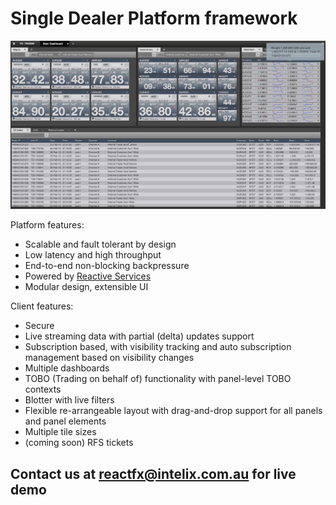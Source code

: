
# Single Dealer Platform framework

!["screen1"](https://raw.githubusercontent.com/intelix/reactfx/master/screen1.png "screen1")

Platform features:

* Scalable and fault tolerant by design
* Low latency and high throughput
* End-to-end non-blocking backpressure 
* Powered by [Reactive Services](https://github.com/intelix/reactiveservices)
* Modular design, extensible UI

Client features:

* Secure
* Live streaming data with partial (delta) updates support 
* Subscription based, with visibility tracking and auto subscription management based on visibility changes
* Multiple dashboards
* TOBO (Trading on behalf of) functionality with panel-level TOBO contexts
* Blotter with live filters
* Flexible re-arrangeable layout with drag-and-drop support for all panels and panel elements 
* Multiple tile sizes
* (coming soon) RFS tickets

## Contact us at reactfx@intelix.com.au for live demo
